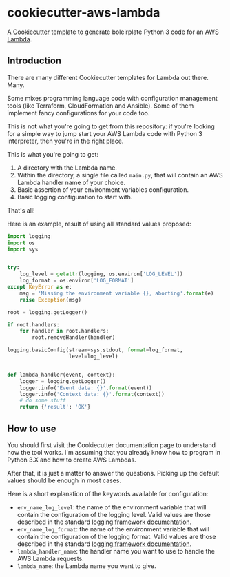 # cookiecutter-aws-lambda

A [Cookiecutter](https://cookiecutter.readthedocs.io/en/latest/) template to
generate boleirplate Python 3 code for an
[AWS Lambda](https://aws.amazon.com/lambda/?nc1=h_ls).

## Introduction

There are many different Cookiecutter templates for Lambda out there. Many.

Some mixes programming language code with configuration management tools (like
Terraform, CloudFormation and Ansible). Some of them implement fancy
configurations for your code too.

This is **not** what you're going to get from this repository: if you're looking
for a simple way to jump start your AWS Lambda code with Python 3 interpreter,
then you're in the right place.

This is what you're going to get:

1. A directory with the Lambda name.
2. Within the directory, a single file called `main.py`, that will contain an
AWS Lambda handler name of your choice.
3. Basic assertion of your environment variables configuration.
4. Basic logging configuration to start with.

That's all!

Here is an example, result of using all standard values proposed:

```python
import logging
import os
import sys


try:
    log_level = getattr(logging, os.environ['LOG_LEVEL'])
    log_format = os.environ['LOG_FORMAT']
except KeyError as e:
    msg = 'Missing the environment variable {}, aborting'.format(e)
    raise Exception(msg)

root = logging.getLogger()

if root.handlers:
    for handler in root.handlers:
        root.removeHandler(handler)

logging.basicConfig(stream=sys.stdout, format=log_format,
                    level=log_level)


def lambda_handler(event, context):
    logger = logging.getLogger()
    logger.info('Event data: {}'.format(event))
    logger.info('Context data: {}'.format(context))
    # do some stuff
    return {'result': 'OK'}

```

## How to use

You should first visit the Cookiecutter documentation page to understand how the
tool works. I'm assuming that you already know how to program in Python 3.X and
how to create AWS Lambdas.

After that, it is just a matter to answer the questions. Picking up the default
values should be enough in most cases.

Here is a short explanation of the keywords available for configuration:

* `env_name_log_level`: the name of the environment variable that will contain
the configuration of the logging level. Valid values are those described in the
standard
[logging framework documentation](https://docs.python.org/3/library/logging.html).
* `env_name_log_format`: the name of the environment variable that will contain
the configuration of the logging format. Valid values are those described in the
standard
[logging framework documentation](https://docs.python.org/3/library/logging.html).
* `lambda_handler_name`: the handler name you want to use to handle the AWS
Lambda requests.
* `lambda_name`: the Lambda name you want to give.
